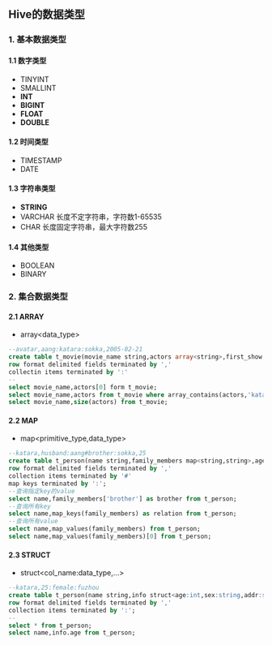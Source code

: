 ## **Hive的数据类型**

### 1. 基本数据类型

#### 1.1 数字类型

- TINYINT
- SMALLINT
- **INT**
- **BIGINT**
- **FLOAT**
- **DOUBLE**

#### 1.2 时间类型

- TIMESTAMP
- DATE

#### 1.3 字符串类型

- **STRING**
- VARCHAR 长度不定字符串，字符数1-65535
- CHAR 长度固定字符串，最大字符数255

#### 1.4 其他类型

- BOOLEAN
- BINARY

### 2. 集合数据类型

#### 2.1 ARRAY

- array<data_type>

```sql
--avatar,aang:katara:sokka,2005-02-21
create table t_movie(movie_name string,actors array<string>,first_show date)
row format delimited fields terminated by ','
collectin items terminated by ':'
--
select movie_name,actors[0] form t_movie;
select movie_name,actors from t_movie where array_contains(actors,'katara');
select movie_name,size(actors) from t_movie;
```

#### 2.2 MAP

- map<primitive_type,data_type>

```sql
--katara,husband:aang#brother:sokka,25
create table t_person(name string,family_members map<string,string>,age int)
row format delimited fields terminated by ','
collection items terminated by '#'
map keys terminated by ':';
--查询指定key的value
select name,family_members['brother'] as brother from t_person;
--查询所有key
select name,map_keys(family_members) as relation from t_person;
--查询所有value
select name,map_values(family_members) from t_person;
select name,map_values(family_members)[0] from t_person;
```

#### 2.3 STRUCT

- struct\<col_name:data_type,...>

```sql
--katara,25:female:fuzhou
create table t_person(name string,info struct<age:int,sex:string,addr:string)
row format delimited fields terminated by ','
collection items terminated by ':';
--
select * from t_person;
select name,info.age from t_person;
```


